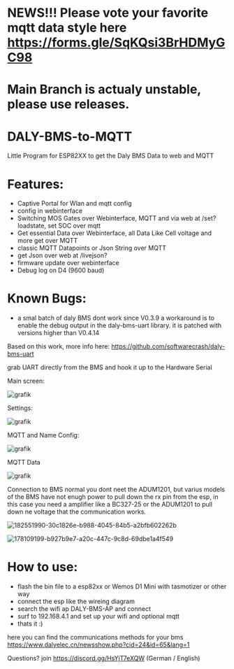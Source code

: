 # NEWS!!! Please vote your favorite mqtt data style here https://forms.gle/SqKQsi3BrHDMyGC98

# Main Branch is actualy unstable, please use releases.

# DALY-BMS-to-MQTT
Little Program for ESP82XX to get the Daly BMS Data to web and MQTT

# Features:
- Captive Portal for Wlan and mqtt config
- config in webinterface
- Switching MOS Gates over Webinterface, MQTT and via web at /set?loadstate, set SOC over mqtt
- Get essential Data over Webinterface, all Data Like Cell voltage and more get over MQTT
- classic MQTT Datapoints or Json String over MQTT
- get Json over web at /livejson?
- firmware update over webinterface
- Debug log on D4 (9600 baud)

# Known Bugs:
- a smal batch of daly BMS dont work since V0.3.9 a workaround is to enable the debug output in the daly-bms-uart library. it is patched with versions higher than V0.4.14




Based on this work, more info here:
https://github.com/softwarecrash/daly-bms-uart


grab UART directly from the BMS and hook it up to the Hardware Serial


Main screen:

![grafik](https://user-images.githubusercontent.com/44615614/162031230-e974bd8d-6201-4733-9c5d-2bd9b63daede.png)


Settings:

![grafik](https://user-images.githubusercontent.com/44615614/161764632-6a4ec457-971b-418e-b520-6933797cdff0.png)

MQTT and Name Config:

![grafik](https://user-images.githubusercontent.com/44615614/161764827-db9a57db-34c8-4b62-857a-759bba5c46aa.png)

MQTT Data

![grafik](https://user-images.githubusercontent.com/44615614/161782578-aabdde4d-4f51-4312-9392-9fdf4d45df24.png)

Connection to BMS
normal you dont neet the ADUM1201, but varius models of the BMS have not enugh power to pull down the rx pin from the esp, in this case you need a amplifier like a BC327-25 or the ADUM1201 to pull down ne voltage that the communication works.

![182551990-30c1826e-b988-4045-84b5-a2bfb602262b](https://user-images.githubusercontent.com/44615614/193560735-5d6c40cd-412c-4e0d-b6e7-bd906d383daa.png)

![178109199-b927b9e7-a20c-447c-9c8d-69dbe1a4f549](https://user-images.githubusercontent.com/44615614/193560745-a6431f65-6359-46f3-aa21-dc08c978dffb.png)


# How to use:
- flash the bin file to a esp82xx or Wemos D1 Mini with tasmotizer or other way
- connect the esp like the wireing diagram
- search the wifi ap DALY-BMS-AP and connect
- surf to 192.168.4.1 and set up your wifi and optional mqtt
- thats it :)


here you can find the communications methods for your bms
https://www.dalyelec.cn/newsshow.php?cid=24&id=65&lang=1


Questions? join https://discord.gg/HsYjT7eXQW (German / English)
